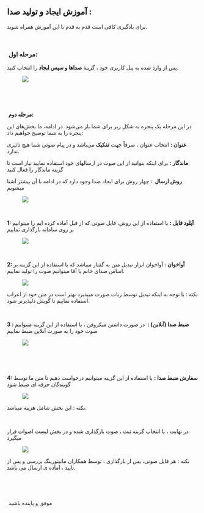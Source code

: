 <h2>آموزش ایجاد و تولید صدا :</h2><p>برای یادگیری کافی است قدم به قدم با این آموزش همراه شوید.</p><p>&nbsp;</p><h3>&nbsp;<strong>مرحله اول:</strong></h3><p>پس از وارد شده به پنل کاربری خود ، گزینۀ&nbsp;<strong>صداها و سپس ایجاد</strong>&nbsp;را انتخاب کنید.</p><figure class="image"><img src="http://portal.avanak.ir/Content/AceAdmin/help/500cb618119844e58debc62881c0c3a1.bmp"></figure><p>&nbsp;</p><p>&nbsp;</p><p>&nbsp;<strong>مرحله دوم:</strong></p><p>در این مرحله یک پنجره‌ به شکل زیر برای شما باز می‌شود. در ادامه، ما بخش‌های این پنجره را به شما توضیح خواهیم داد:</p><p><strong>عنوان :</strong> انتخاب عنوان ، صرفاً جهت&nbsp;<strong>تفکیک </strong>می‌باشد و در پیام صوتی شما هیچ تاثیری ندارد.</p><p><strong>ماندگار :</strong> برای اینکه بتوانید از این صوت در ارسالهای خود استفاده نمایید نیاز است تا گزینه ماندگار را فعال کنید</p><p><strong>روش ارسال &nbsp;:</strong> چهار روش برای ایجاد صدا وجود دارد که در ادامه با آن بیشتر آشنا میشویم</p><figure class="image"><img src="http://portal.avanak.ir/Content/AceAdmin/help/e7515b70028e4c089248653a383c35b9.png"></figure><p>&nbsp;</p><p><strong>1: آپلود فایل :</strong> با استفاده از این روش، فایل صوتی که از قبل آماده کرده ایم را میتوانیم بر روی سامانه بارگذاری نماییم</p><figure class="image"><img src="http://portal.avanak.ir/Content/AceAdmin/help/6d629f86754b470daa8e94373902a0fb.png"></figure><p>&nbsp;</p><p><strong>2: آواخوان :</strong> آواخوان ابزار تبدیل متن به گفتار میباشد که با استفاده از این گزینه بر اساس صدای خانم یا آقا میتوانیم صوت را تولید نماییم.</p><figure class="image"><img src="http://portal.avanak.ir/Content/AceAdmin/help/813f06d68f9d4dbb8370baa0238cb749.png"></figure><p>نکته : با توجه به اینکه تبدیل توسط ربات صورت میپذیرد بهتر است در متن خود از اعراب استفاده نماییم تا گویش دلپذیرتر شود.</p><p>&nbsp;</p><p><strong>3 : ضبط صدا (آنلاین) :&nbsp;</strong> در صورت داشتن میکروفن ، با استفاده از این گزینه میتوانیم صوت خود را به صورت آنلاین ضبط نماییم</p><figure class="image"><img src="http://portal.avanak.ir/Content/AceAdmin/help/42e956ed571648e6acdf73c57dfa9a5d.png"></figure><p><strong>&nbsp;</strong></p><p>&nbsp;</p><p><strong>4: سفارش ضبط صدا :</strong> با استفاده از این گزینه میتوانیم درخواست دهیم تا متن ما توسط گویندگان حرفه ای ضبط شود</p><figure class="image"><img src="http://portal.avanak.ir/Content/AceAdmin/help/432d895b4a114b9b9c74499bb4199328.png"></figure><p>نکته : این بخش شامل هزینه میباشد.</p><p>&nbsp;</p><p>در نهایت ، با انتخاب گزینه ثبت ، صوت بارگذاری شده و در بخش لیست اصوات قرار میگیرد</p><figure class="image"><img src="http://portal.avanak.ir/Content/AceAdmin/help/3560dfdebeac4733927121b338815a24.png"></figure><p>نکته : هر فایل صوتی، پس از بارگذاری ، توسط همکاران مانیتورینگ بررسی و پس از تایید ، آماده ی ارسال می باشد.</p><p>&nbsp;</p><p>&nbsp;</p><p>&nbsp;موفق و پاینده باشید</p>